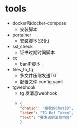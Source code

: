 # tools

- docker和docker-compose
  - 安装脚本
- portainer
  - 安装脚本(汉化)
- ssl_check
  - 证书过期时间脚本
- cc
  - banIP脚本
- files_to_tg
  - 多文件压缩发送TG 
  - 配置文件 config.yaml
- tgwebhook
  - tg 发消息webhook
  - ```json
    {
    "chatid": "接收的ChatID",
    "token": "TG Bot Token",
    "text": "要发送的消息内容"
    }
    ```
